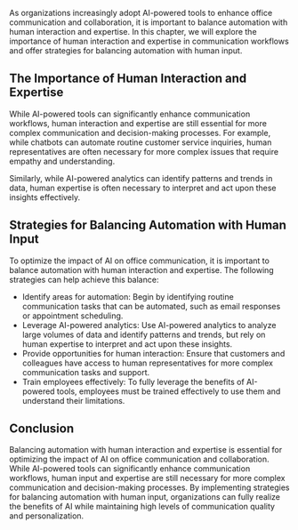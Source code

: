 
As organizations increasingly adopt AI-powered tools to enhance office communication and collaboration, it is important to balance automation with human interaction and expertise. In this chapter, we will explore the importance of human interaction and expertise in communication workflows and offer strategies for balancing automation with human input.

The Importance of Human Interaction and Expertise
-------------------------------------------------

While AI-powered tools can significantly enhance communication workflows, human interaction and expertise are still essential for more complex communication and decision-making processes. For example, while chatbots can automate routine customer service inquiries, human representatives are often necessary for more complex issues that require empathy and understanding.

Similarly, while AI-powered analytics can identify patterns and trends in data, human expertise is often necessary to interpret and act upon these insights effectively.

Strategies for Balancing Automation with Human Input
----------------------------------------------------

To optimize the impact of AI on office communication, it is important to balance automation with human interaction and expertise. The following strategies can help achieve this balance:

* Identify areas for automation: Begin by identifying routine communication tasks that can be automated, such as email responses or appointment scheduling.
* Leverage AI-powered analytics: Use AI-powered analytics to analyze large volumes of data and identify patterns and trends, but rely on human expertise to interpret and act upon these insights.
* Provide opportunities for human interaction: Ensure that customers and colleagues have access to human representatives for more complex communication tasks and support.
* Train employees effectively: To fully leverage the benefits of AI-powered tools, employees must be trained effectively to use them and understand their limitations.

Conclusion
----------

Balancing automation with human interaction and expertise is essential for optimizing the impact of AI on office communication and collaboration. While AI-powered tools can significantly enhance communication workflows, human input and expertise are still necessary for more complex communication and decision-making processes. By implementing strategies for balancing automation with human input, organizations can fully realize the benefits of AI while maintaining high levels of communication quality and personalization.

